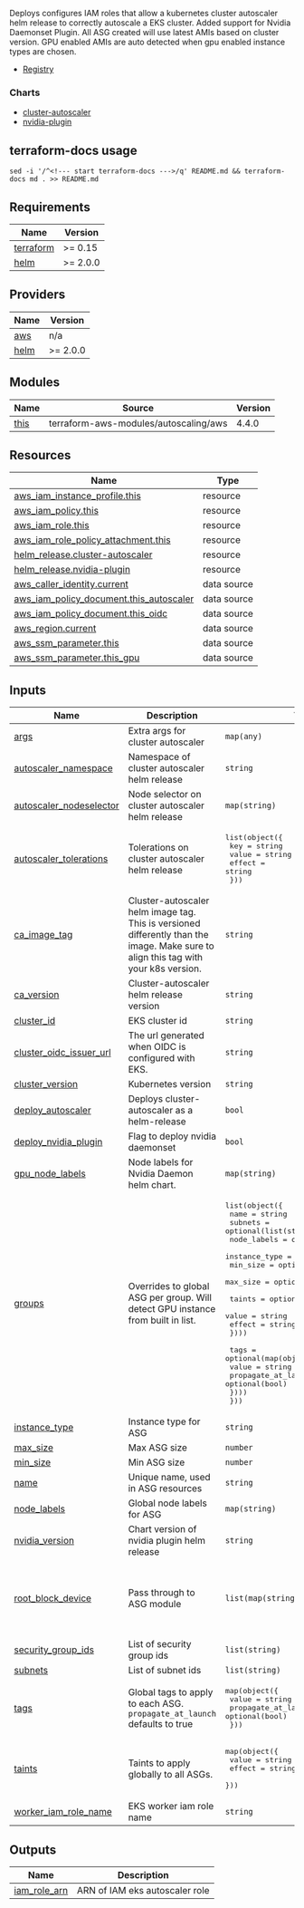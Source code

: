 Deploys configures IAM roles that allow a kubernetes cluster autoscaler helm release to correctly autoscale a EKS cluster. Added support for Nvidia Daemonset Plugin. All ASG created will use latest AMIs based on cluster version. GPU enabled AMIs are auto detected when gpu enabled instance types are chosen.

- [Registry](https://registry.terraform.io/modules/OmniTeqSource/eks-autoscaler/aws/latest)

### Charts

- [cluster-autoscaler](https://kubernetes.github.io/autoscaler)
- [nvidia-plugin](https://nvidia.github.io/k8s-device-plugin)

## terraform-docs usage

`sed -i '/^<!--- start terraform-docs --->/q' README.md && terraform-docs md . >> README.md`

<!--- start terraform-docs --->

## Requirements

| Name                                                                     | Version  |
| ------------------------------------------------------------------------ | -------- |
| <a name="requirement_terraform"></a> [terraform](#requirement_terraform) | >= 0.15  |
| <a name="requirement_helm"></a> [helm](#requirement_helm)                | >= 2.0.0 |

## Providers

| Name                                                | Version  |
| --------------------------------------------------- | -------- |
| <a name="provider_aws"></a> [aws](#provider_aws)    | n/a      |
| <a name="provider_helm"></a> [helm](#provider_helm) | >= 2.0.0 |

## Modules

| Name                                            | Source                                | Version |
| ----------------------------------------------- | ------------------------------------- | ------- |
| <a name="module_this"></a> [this](#module_this) | terraform-aws-modules/autoscaling/aws | 4.4.0   |

## Resources

| Name                                                                                                                                          | Type        |
| --------------------------------------------------------------------------------------------------------------------------------------------- | ----------- |
| [aws_iam_instance_profile.this](https://registry.terraform.io/providers/hashicorp/aws/latest/docs/resources/iam_instance_profile)             | resource    |
| [aws_iam_policy.this](https://registry.terraform.io/providers/hashicorp/aws/latest/docs/resources/iam_policy)                                 | resource    |
| [aws_iam_role.this](https://registry.terraform.io/providers/hashicorp/aws/latest/docs/resources/iam_role)                                     | resource    |
| [aws_iam_role_policy_attachment.this](https://registry.terraform.io/providers/hashicorp/aws/latest/docs/resources/iam_role_policy_attachment) | resource    |
| [helm_release.cluster-autoscaler](https://registry.terraform.io/providers/hashicorp/helm/latest/docs/resources/release)                       | resource    |
| [helm_release.nvidia-plugin](https://registry.terraform.io/providers/hashicorp/helm/latest/docs/resources/release)                            | resource    |
| [aws_caller_identity.current](https://registry.terraform.io/providers/hashicorp/aws/latest/docs/data-sources/caller_identity)                 | data source |
| [aws_iam_policy_document.this_autoscaler](https://registry.terraform.io/providers/hashicorp/aws/latest/docs/data-sources/iam_policy_document) | data source |
| [aws_iam_policy_document.this_oidc](https://registry.terraform.io/providers/hashicorp/aws/latest/docs/data-sources/iam_policy_document)       | data source |
| [aws_region.current](https://registry.terraform.io/providers/hashicorp/aws/latest/docs/data-sources/region)                                   | data source |
| [aws_ssm_parameter.this](https://registry.terraform.io/providers/hashicorp/aws/latest/docs/data-sources/ssm_parameter)                        | data source |
| [aws_ssm_parameter.this_gpu](https://registry.terraform.io/providers/hashicorp/aws/latest/docs/data-sources/ssm_parameter)                    | data source |

## Inputs

| Name                                                                                                   | Description                                                                                                                         | Type                                                                                                                                                                                                                                                                                                                                                                                                                                  | Default                                                                          | Required |
| ------------------------------------------------------------------------------------------------------ | ----------------------------------------------------------------------------------------------------------------------------------- | ------------------------------------------------------------------------------------------------------------------------------------------------------------------------------------------------------------------------------------------------------------------------------------------------------------------------------------------------------------------------------------------------------------------------------------- | -------------------------------------------------------------------------------- | :------: |
| <a name="input_args"></a> [args](#input_args)                                                          | Extra args for cluster autoscaler                                                                                                   | `map(any)`                                                                                                                                                                                                                                                                                                                                                                                                                            | `{}`                                                                             |    no    |
| <a name="input_autoscaler_namespace"></a> [autoscaler_namespace](#input_autoscaler_namespace)          | Namespace of cluster autoscaler helm release                                                                                        | `string`                                                                                                                                                                                                                                                                                                                                                                                                                              | `"kube-system"`                                                                  |    no    |
| <a name="input_autoscaler_nodeselector"></a> [autoscaler_nodeselector](#input_autoscaler_nodeselector) | Node selector on cluster autoscaler helm release                                                                                    | `map(string)`                                                                                                                                                                                                                                                                                                                                                                                                                         | `{}`                                                                             |    no    |
| <a name="input_autoscaler_tolerations"></a> [autoscaler_tolerations](#input_autoscaler_tolerations)    | Tolerations on cluster autoscaler helm release                                                                                      | <pre>list(object({<br> key = string<br> value = string<br> effect = string<br> }))</pre>                                                                                                                                                                                                                                                                                                                                              | `[]`                                                                             |    no    |
| <a name="input_ca_image_tag"></a> [ca_image_tag](#input_ca_image_tag)                                  | Cluster-autoscaler helm image tag. This is versioned differently than the image. Make sure to align this tag with your k8s version. | `string`                                                                                                                                                                                                                                                                                                                                                                                                                              | `"v1.21.1"`                                                                      |    no    |
| <a name="input_ca_version"></a> [ca_version](#input_ca_version)                                        | Cluster-autoscaler helm release version                                                                                             | `string`                                                                                                                                                                                                                                                                                                                                                                                                                              | `"9.10.4"`                                                                       |    no    |
| <a name="input_cluster_id"></a> [cluster_id](#input_cluster_id)                                        | EKS cluster id                                                                                                                      | `string`                                                                                                                                                                                                                                                                                                                                                                                                                              | n/a                                                                              |   yes    |
| <a name="input_cluster_oidc_issuer_url"></a> [cluster_oidc_issuer_url](#input_cluster_oidc_issuer_url) | The url generated when OIDC is configured with EKS.                                                                                 | `string`                                                                                                                                                                                                                                                                                                                                                                                                                              | n/a                                                                              |   yes    |
| <a name="input_cluster_version"></a> [cluster_version](#input_cluster_version)                         | Kubernetes version                                                                                                                  | `string`                                                                                                                                                                                                                                                                                                                                                                                                                              | n/a                                                                              |   yes    |
| <a name="input_deploy_autoscaler"></a> [deploy_autoscaler](#input_deploy_autoscaler)                   | Deploys cluster-autoscaler as a helm-release                                                                                        | `bool`                                                                                                                                                                                                                                                                                                                                                                                                                                | `true`                                                                           |    no    |
| <a name="input_deploy_nvidia_plugin"></a> [deploy_nvidia_plugin](#input_deploy_nvidia_plugin)          | Flag to deploy nvidia daemonset                                                                                                     | `bool`                                                                                                                                                                                                                                                                                                                                                                                                                                | `false`                                                                          |    no    |
| <a name="input_gpu_node_labels"></a> [gpu_node_labels](#input_gpu_node_labels)                         | Node labels for Nvidia Daemon helm chart.                                                                                           | `map(string)`                                                                                                                                                                                                                                                                                                                                                                                                                         | `{}`                                                                             |    no    |
| <a name="input_groups"></a> [groups](#input_groups)                                                    | Overrides to global ASG per group. Will detect GPU instance from built in list.                                                     | <pre>list(object({<br> name = string<br> subnets = optional(list(string))<br> node_labels = optional(map(string))<br> instance_type = optional(string)<br> min_size = optional(number)<br> max_size = optional(number)<br><br> taints = optional(map(object({<br> value = string<br> effect = string<br> })))<br><br> tags = optional(map(object({<br> value = string<br> propagate_at_launch = optional(bool)<br> })))<br> }))</pre> | `[]`                                                                             |    no    |
| <a name="input_instance_type"></a> [instance_type](#input_instance_type)                               | Instance type for ASG                                                                                                               | `string`                                                                                                                                                                                                                                                                                                                                                                                                                              | `"t2.small"`                                                                     |    no    |
| <a name="input_max_size"></a> [max_size](#input_max_size)                                              | Max ASG size                                                                                                                        | `number`                                                                                                                                                                                                                                                                                                                                                                                                                              | `1`                                                                              |    no    |
| <a name="input_min_size"></a> [min_size](#input_min_size)                                              | Min ASG size                                                                                                                        | `number`                                                                                                                                                                                                                                                                                                                                                                                                                              | `0`                                                                              |    no    |
| <a name="input_name"></a> [name](#input_name)                                                          | Unique name, used in ASG resources                                                                                                  | `string`                                                                                                                                                                                                                                                                                                                                                                                                                              | n/a                                                                              |   yes    |
| <a name="input_node_labels"></a> [node_labels](#input_node_labels)                                     | Global node labels for ASG                                                                                                          | `map(string)`                                                                                                                                                                                                                                                                                                                                                                                                                         | `{}`                                                                             |    no    |
| <a name="input_nvidia_version"></a> [nvidia_version](#input_nvidia_version)                            | Chart version of nvidia plugin helm release                                                                                         | `string`                                                                                                                                                                                                                                                                                                                                                                                                                              | `"0.9.0"`                                                                        |    no    |
| <a name="input_root_block_device"></a> [root_block_device](#input_root_block_device)                   | Pass through to ASG module                                                                                                          | `list(map(string))`                                                                                                                                                                                                                                                                                                                                                                                                                   | <pre>[<br> {<br> "volume_size": "100",<br> "volume_type": "gp2"<br> }<br>]</pre> |    no    |
| <a name="input_security_group_ids"></a> [security_group_ids](#input_security_group_ids)                | List of security group ids                                                                                                          | `list(string)`                                                                                                                                                                                                                                                                                                                                                                                                                        | `[]`                                                                             |    no    |
| <a name="input_subnets"></a> [subnets](#input_subnets)                                                 | List of subnet ids                                                                                                                  | `list(string)`                                                                                                                                                                                                                                                                                                                                                                                                                        | `[]`                                                                             |    no    |
| <a name="input_tags"></a> [tags](#input_tags)                                                          | Global tags to apply to each ASG. `propagate_at_launch` defaults to true                                                            | <pre>map(object({<br> value = string<br> propagate_at_launch = optional(bool)<br> }))</pre>                                                                                                                                                                                                                                                                                                                                           | `{}`                                                                             |    no    |
| <a name="input_taints"></a> [taints](#input_taints)                                                    | Taints to apply globally to all ASGs.                                                                                               | <pre>map(object({<br> value = string<br> effect = string<br> }))</pre>                                                                                                                                                                                                                                                                                                                                                                | `null`                                                                           |    no    |
| <a name="input_worker_iam_role_name"></a> [worker_iam_role_name](#input_worker_iam_role_name)          | EKS worker iam role name                                                                                                            | `string`                                                                                                                                                                                                                                                                                                                                                                                                                              | `null`                                                                           |    no    |

## Outputs

| Name                                                                    | Description                    |
| ----------------------------------------------------------------------- | ------------------------------ |
| <a name="output_iam_role_arn"></a> [iam_role_arn](#output_iam_role_arn) | ARN of IAM eks autoscaler role |
